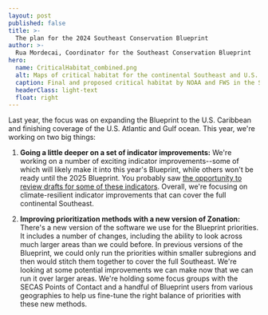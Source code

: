 ```yaml
---
layout: post
published: false
title: >-
  The plan for the 2024 Southeast Conservation Blueprint
author: >-
  Rua Mordecai, Coordinator for the Southeast Conservation Blueprint
hero:
  name: CriticalHabitat_combined.png
  alt: Maps of critical habitat for the continental Southeast and U.S. Caribbean showing numerous colorful polygons and lines covering much of the geography
  caption: Final and proposed critical habitat by NOAA and FWS in the SECAS geography.
  headerClass: light-text
  float: right
---
```


Last year, the focus was on expanding the Blueprint to the U.S. Caribbean and finishing coverage of the U.S. Atlantic and Gulf ocean. This year, we're working on two big things:

1. **Going a little deeper on a set of indicator improvements:** We're working on a number of exciting indicator improvements--some of which will likely make it into this year's Blueprint, while others won't be ready until the 2025 Blueprint. You probably saw [the opportunity to review drafts for some of these indicators](https://secassoutheast.org/2024/02/22/Four-indicator-review-opportunities-for-grasslands-and-savannas-Gulf-coral-and-hardbottom-forest-bird-habitat-and-landscape-condition.html). Overall, we're focusing on climate-resilient indicator improvements that can cover the full continental Southeast.

2. **Improving prioritization methods with a new version of Zonation:** There's a new version of the software we use for the Blueprint priorities.<!--more--> It includes a number of changes, including the ability to look across much larger areas than we could before. In previous versions of the Blueprint, we could only run the priorities within smaller subregions and then would stitch them together to cover the full Southeast. We're looking at some potential improvements we can make now that we can run it over larger areas. We're holding some focus groups with the SECAS Points of Contact and a handful of Blueprint users from various geographies to help us fine-tune the right balance of priorities with these new methods.
